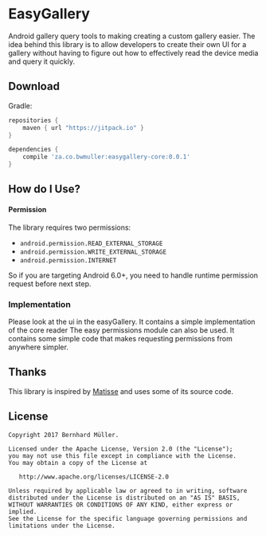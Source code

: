 # EasyGallery
Android gallery query tools to making creating a custom gallery easier.
The idea behind this library is to allow developers to create their own UI for a gallery 
without having to figure out how to effectively read the device media and query it quickly. 

## Download
Gradle:

```groovy
repositories {
    maven { url "https://jitpack.io" }
}

dependencies {
    compile 'za.co.bwmuller:easygallery-core:0.0.1'
}
```

## How do I Use?
#### Permission
The library requires two permissions:
- `android.permission.READ_EXTERNAL_STORAGE`
- `android.permission.WRITE_EXTERNAL_STORAGE`
- `android.permission.INTERNET`

So if you are targeting Android 6.0+, you need to handle runtime permission request before next step.

### Implementation
Please look at the ui in the easyGallery. It contains a simple implementation of the core reader
The easy permissions module can also be used. It contains some simple code that makes requesting permissions from
anywhere simpler.

## Thanks
This library is inspired by [Matisse](https://github.com/zhihu/Matisse) and uses some of its source code.

## License

    Copyright 2017 Bernhard Müller.

    Licensed under the Apache License, Version 2.0 (the "License");
    you may not use this file except in compliance with the License.
    You may obtain a copy of the License at

       http://www.apache.org/licenses/LICENSE-2.0

    Unless required by applicable law or agreed to in writing, software
    distributed under the License is distributed on an "AS IS" BASIS,
    WITHOUT WARRANTIES OR CONDITIONS OF ANY KIND, either express or implied.
    See the License for the specific language governing permissions and
    limitations under the License.
